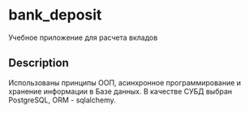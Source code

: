# bank_deposit
Учебное приложение для расчета вкладов

## Description
Использованы принципы ООП, асинхронное программирование и хранение информации в Базе данных.  В качестве СУБД выбран PostgreSQL, ORM - sqlalchemy. 
